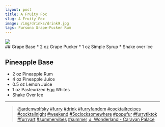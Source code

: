 ```yaml
--- 
layout: post
title: A Fruity Fox
slug: A Fruity Fox
image: /img/drinks/drink9.jpg
tags: Fursona Grape-Pucker Rum
---
```

<div class="drink-image-post"><img src="{{ site.cdn }}{{ page.image }}"></div>
## Grape Base
* 2 oz Grape Pucker
* 1 oz Simple Syrup
* Shake over Ice

## Pineapple Base
* 2 oz Pineapple Rum
* 4 oz Pineapple Juice
* 0.5 oz Lemon Juice
* 1 oz Pasteurized Egg Whites
* Shake Over Ice

<hr>

<div class="drink-media">
<blockquote class="tiktok-embed" cite="https://www.tiktok.com/@ardenwolfsky/video/7133988946131864875" data-video-id="7133988946131864875" style="max-width: 605px;min-width: 325px;"> <section> <a target="_blank" title="@ardenwolfsky" href="https://www.tiktok.com/@ardenwolfsky?refer=embed" rel="noopener">@ardenwolfsky</a> <a title="furry" target="_blank" href="https://www.tiktok.com/tag/furry?refer=embed" rel="noopener">#furry</a> <a title="drink" target="_blank" href="https://www.tiktok.com/tag/drink?refer=embed" rel="noopener">#drink</a> <a title="furryfandom" target="_blank" href="https://www.tiktok.com/tag/furryfandom?refer=embed" rel="noopener">#furryfandom</a> <a title="cocktailrecipes" target="_blank" href="https://www.tiktok.com/tag/cocktailrecipes?refer=embed" rel="noopener">#cocktailrecipes</a> <a title="cocktailnight" target="_blank" href="https://www.tiktok.com/tag/cocktailnight?refer=embed" rel="noopener">#cocktailnight</a> <a title="weekend" target="_blank" href="https://www.tiktok.com/tag/weekend?refer=embed" rel="noopener">#weekend</a> <a title="5oclocksomewhere" target="_blank" href="https://www.tiktok.com/tag/5oclocksomewhere?refer=embed" rel="noopener">#5oclocksomewhere</a> <a title="popufur" target="_blank" href="https://www.tiktok.com/tag/popufur?refer=embed" rel="noopener">#popufur</a> <a title="furrytiktok" target="_blank" href="https://www.tiktok.com/tag/furrytiktok?refer=embed" rel="noopener">#furrytiktok</a> <a title="furryart" target="_blank" href="https://www.tiktok.com/tag/furryart?refer=embed" rel="noopener">#furryart</a> <a title="summervibes" target="_blank" href="https://www.tiktok.com/tag/summervibes?refer=embed" rel="noopener">#summervibes</a> <a title="summer" target="_blank" href="https://www.tiktok.com/tag/summer?refer=embed" rel="noopener">#summer</a> <a target="_blank" title="♬ Wonderland - Caravan Palace" href="https://www.tiktok.com/music/Wonderland-6720901589793507329?refer=embed" rel="noopener">♬ Wonderland - Caravan Palace</a> </section> </blockquote> <script async="" src="https://www.tiktok.com/embed.js"></script>
</div>
